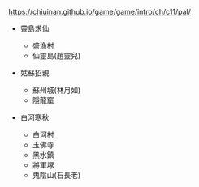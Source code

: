 https://chiuinan.github.io/game/game/intro/ch/c11/pal/

+ 靈島求仙
  + 盛漁村
  + 仙靈島(趙靈兒)

+ 姑蘇招親
  + 蘇州城(林月如)
  + 隱龍窟

+ 白河寒秋
  + 白河村
  + 玉佛寺
  + 黑水鎮
  + 將軍塚
  + 鬼陰山(石長老)

